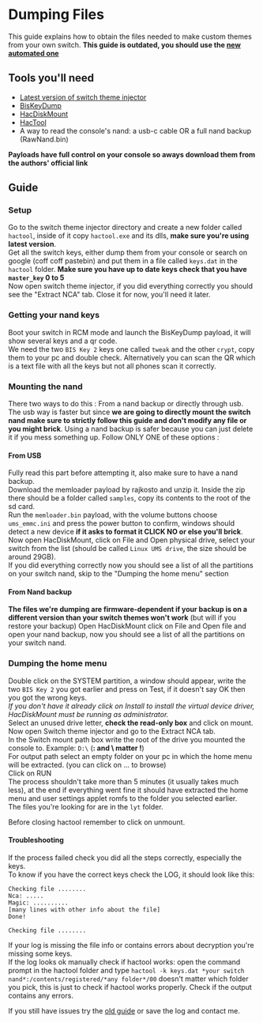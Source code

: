 # Dumping Files
This guide explains how to obtain the files needed to make custom themes from your own switch.
**This guide is outdated, you should use the [new automated one](https://github.com/exelix11/SwitchThemeInjector/blob/master/DumpingFiles.md)**

## Tools you'll need
- [Latest version of switch theme injector](https://github.com/exelix11/SwitchThemeInjector/releases/latest)
- [BisKeyDump](https://files.sshnuke.net/biskeydumpv6.zip)
- [HacDiskMount](https://files.sshnuke.net/HacDiskMount1055.zip)
- [HacTool](https://github.com/SciresM/hactool/releases/latest)
- A way to read the console's nand: a usb-c cable OR a full nand backup (RawNand.bin)

**Payloads have full control on your console so aways download them from the authors' official link**

## Guide
### Setup
Go to the switch theme injector directory and create a new folder called `hactool`, inside of it copy `hactool.exe` and its dlls, **make sure you're using latest version**.\
Get all the switch keys, either dump them from your console or search on google (coff coff pastebin) and put them in a file called `keys.dat` in the `hactool` folder. **Make sure you have up to date keys check that you have `master_key` 0 to 5** \
Now open switch theme injector, if you did everything correctly you should see the "Extract NCA" tab. Close it for now, you'll need it later.
### Getting your nand keys
Boot your switch in RCM mode and launch the BisKeyDump payload, it will show several keys and a qr code.\
We need the two `BIS Key 2` keys one called `tweak` and the other `crypt`, copy them to your pc and double check. Alternatively you can scan the QR which is a text file with all the keys but not all phones scan it correctly.
### Mounting the nand
There two ways to do this : From a nand backup or directly through usb. The usb way is faster but since **we are going to directly mount the switch nand make sure to strictly follow this guide and don't modify any file or you might brick**. Using a nand backup is safer because you can just delete it if you mess something up.
Follow ONLY ONE of these options :
#### From USB
Fully read this part before attempting it, also make sure to have a nand backup. \
Download the memloader payload by rajkosto and unzip it. Inside the zip there should be a folder called `samples`, copy its contents to the root of the sd card.\
Run the `memloader.bin` payload, with the volume buttons choose `ums_emmc.ini` and press the power button to confirm, windows should detect a new device **if it asks to format it CLICK NO or else you'll brick**.\
Now open HacDiskMount, click on File and Open physical drive, select your switch from the list (should be called `Linux UMS drive`, the size should be around 29GB). \
If you did everything correctly now you should see a list of all the partitions on your switch nand, skip to the "Dumping the home menu" section
#### From Nand backup
**The files we're dumping are firmware-dependent if your backup is on a different version than your switch themes won't work** (but will if you restore your backup)
Open HacDiskMount click on File and Open file and open your nand backup, now you should see a list of  all the partitions on your switch nand.
### Dumping the home menu
Double click on the SYSTEM partition, a window should appear, write the two `BIS Key 2` you got earlier and press on Test, if it doesn't say OK then you got the wrong keys.\
*If you don't have it already click on Install to install the virtual device driver, HacDiskMount must be running as administrator.*\
Select an unused drive letter, **check the read-only box** and click on mount.\
Now open Switch theme injector and go to the Extract NCA tab. \
In the Switch mount path box write the root of the drive you mounted the console to. Example: `D:\` (**: and \\ matter !**) \
For output path select an empty folder on your pc in which the home menu will be extracted.
(you can click on ... to browse) \
Click on RUN \
The process shouldn't take more than 5 minutes (it usually takes much less), at the end if everything went fine it should have extracted the home menu and user settings applet romfs to the folder you selected earlier.\
The files you're looking for are in the `lyt` folder.

Before closing hactool remember to click on unmount.

#### Troubleshooting
If the process failed check you did all the steps correctly, especially the keys. \
To know if you have the correct keys check the LOG, it should look like this:
```
Checking file ........
Nca: .....
Magic: ..........
[many lines with other info about the file]
Done!

Checking file ........
```
If your log is missing the file info or contains errors about decryption you're missing some keys. \
If the log looks ok manually check if hactool works: open the command prompt in the hactool folder and type `hactool -k keys.dat *your switch nand*:/contents/registered/*any folder*/00` doesn't matter which folder you pick, this is just to check if hactool works properly. Check if the output contains any errors.


If you still have issues try the [old guide](https://github.com/exelix11/SwitchThemeInjector/blob/master/DumpingFilesOld.md) or save the log and contact me.

